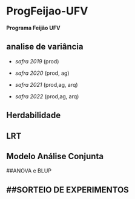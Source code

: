 # ProgFeijao-UFV
**Programa Feijão UFV**

## analise de variância 

* *safra 2019* (prod)

* *safra 2020* (prod, ag)

* *safra 2021* (prod,ag, arq)

* *safra 2022* (prod,ag, arq)

## Herdabilidade


## LRT 


## Modelo Análise Conjunta


##ANOVA e BLUP


##SORTEIO DE EXPERIMENTOS
---
